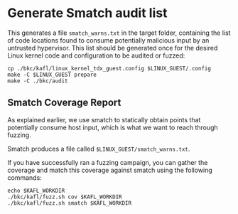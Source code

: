 # Generate Smatch audit list

This generates a file `smatch_warns.txt` in the target folder, containing the
list of code locations found to consume potentially malicious input by an
untrusted hypervisor. This list should be generated once for the desired Linux
kernel code and configuration to be audited or fuzzed:

```shell
cp ./bkc/kafl/linux_kernel_tdx_guest.config $LINUX_GUEST/.config
make -C $LINUX_GUEST prepare
make -C ./bkc/audit
```

## Smatch Coverage Report

As explained earlier, we use smatch to statically obtain points that
potentially consume host input, which is what we want to reach through fuzzing.

Smatch produces a file called `$LINUX_GUEST/smatch_warns.txt`.

If you have successfully ran a fuzzing campaign, you can gather the coverage and
match this coverage against smatch using the following commands:

```shell
echo $KAFL_WORKDIR
./bkc/kafl/fuzz.sh cov $KAFL_WORKDIR
./bkc/kafl/fuzz.sh smatch $KAFL_WORKDIR
```